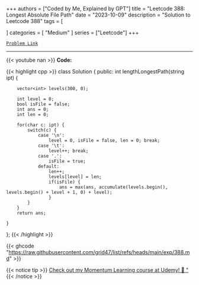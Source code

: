
+++
authors = ["Coded by Me, Explained by GPT"]
title = "Leetcode 388: Longest Absolute File Path"
date = "2023-10-09"
description = "Solution to Leetcode 388"
tags = [
    
]
categories = [
    "Medium"
]
series = ["Leetcode"]
+++



[`Problem Link`](https://leetcode.com/problems/longest-absolute-file-path/description/)

---
{{< youtube nan >}}
**Code:**

{{< highlight cpp >}}
class Solution {
public:
    int lengthLongestPath(string ipt) {
        
        vector<int> levels(300, 0);
        
        int level = 0;
        bool isFile = false;
        int ans = 0;
        int len = 0;

        for(char c: ipt) {
            switch(c) {
                case '\n':
                    level = 0, isFile = false, len = 0; break;
                case '\t':
                    level++; break;
                case '.':
                    isFile = true;
                default:
                    len++;
                    levels[level] = len;
                    if(isFile) {
                        ans = max(ans, accumulate(levels.begin(), levels.begin() + level + 1, 0) + level); 
                    }
            }
        }
        return ans;

    }
};
{{< /highlight >}}

{{< ghcode "https://raw.githubusercontent.com/grid47/list/refs/heads/main/exp/388.md" >}}

{{< notice tip >}}
[Check out my Momentum Learning course at Udemy! 🚀 "](https://www.udemy.com/course/blind-75-the-data-structures-and-algorithms-essentials/)
{{< /notice >}}

